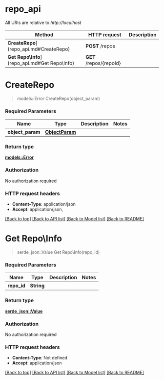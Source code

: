 # repo_api

All URIs are relative to *http://localhost*

Method | HTTP request | Description
------------- | ------------- | -------------
**CreateRepo**](repo_api.md#CreateRepo) | **POST** /repos | 
**Get Repo\Info**](repo_api.md#Get Repo\Info) | **GET** /repos/{repoId} | 


# **CreateRepo**
> models::Error CreateRepo(object_param)


### Required Parameters

Name | Type | Description  | Notes
------------- | ------------- | ------------- | -------------
  **object_param** | [**ObjectParam**](ObjectParam.md)|  | 

### Return type

[**models::Error**](Error.md)

### Authorization

No authorization required

### HTTP request headers

 - **Content-Type**: application/json
 - **Accept**: application/json, 

[[Back to top]](#) [[Back to API list]](../README.md#documentation-for-api-endpoints) [[Back to Model list]](../README.md#documentation-for-models) [[Back to README]](../README.md)

# **Get Repo\Info**
> serde_json::Value Get Repo\Info(repo_id)


### Required Parameters

Name | Type | Description  | Notes
------------- | ------------- | ------------- | -------------
  **repo_id** | **String**|  | 

### Return type

[**serde_json::Value**](object.md)

### Authorization

No authorization required

### HTTP request headers

 - **Content-Type**: Not defined
 - **Accept**: application/json

[[Back to top]](#) [[Back to API list]](../README.md#documentation-for-api-endpoints) [[Back to Model list]](../README.md#documentation-for-models) [[Back to README]](../README.md)

